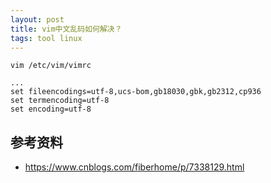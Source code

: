 ```yaml
---
layout: post
title: vim中文乱码如何解决？
tags: tool linux
---
```


```
vim /etc/vim/vimrc

...
set fileencodings=utf-8,ucs-bom,gb18030,gbk,gb2312,cp936
set termencoding=utf-8
set encoding=utf-8
```

## 参考资料

- https://www.cnblogs.com/fiberhome/p/7338129.html